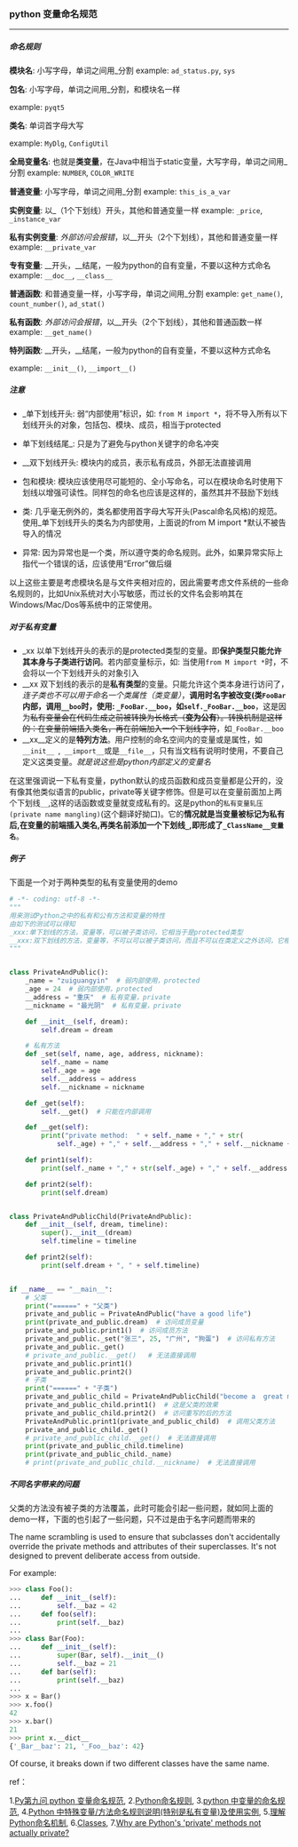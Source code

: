 ### python 变量命名规范

***

##### 命名规则

**模块名**:   小写字母，单词之间用_分割
example:   `ad_status.py`, `sys`

**包名**:    小写字母，单词之间用_分割，和模块名一样

example:   `pyqt5`

**类名**:   单词首字母大写

example:   `MyDlg`, `ConfigUtil`

**全局变量名**:   也就是**类变量**，在Java中相当于static变量，大写字母，单词之间用_分割
example:   `NUMBER`, `COLOR_WRITE`

**普通变量**:   小写字母，单词之间用_分割
example:   `this_is_a_var`

**实例变量**:   以_（1个下划线）开头，其他和普通变量一样
example:   `_price`, `_instance_var`

**私有实例变量**:   *外部访问会报错*，以__开头（2个下划线），其他和普通变量一样
example:   `__private_var`

**专有变量**:   \__开头，__结尾，一般为python的自有变量，不要以这种方式命名
example:   `__doc__`, `__class__`

**普通函数**:  和普通变量一样，小写字母，单词之间用_分割
example:   `get_name()`, `count_number()`, `ad_stat()`

**私有函数**:   *外部访问会报错*，以\__开头（2个下划线），其他和普通函数一样
example:   `__get_name()`

**特列函数**:   \__开头，__结尾，一般为python的自有变量，不要以这种方式命名

example:   `__init__()`, `__import__()`



##### 注意

- _单下划线开头:   弱“内部使用”标识，如:   `from M import *`，将不导入所有以下划线开头的对象，包括包、模块、成员，相当于protected

- 单下划线结尾_:   只是为了避免与python关键字的命名冲突

- \_\_双下划线开头:   模块内的成员，表示私有成员，外部无法直接调用

- 包和模块:   模块应该使用尽可能短的、全小写命名，可以在模块命名时使用下划线以增强可读性。同样包的命名也应该是这样的，虽然其并不鼓励下划线

- 类:   几乎毫无例外的，类名都使用首字母大写开头(Pascal命名风格)的规范。使用_单下划线开头的类名为内部使用，上面说的from M import *默认不被告导入的情况

- 异常:   因为异常也是一个类，所以遵守类的命名规则。此外，如果异常实际上指代一个错误的话，应该使用“Error”做后缀

以上这些主要是考虑模块名是与文件夹相对应的，因此需要考虑文件系统的一些命名规则的，比如Unix系统对大小写敏感，而过长的文件名会影响其在Windows/Mac/Dos等系统中的正常使用。



##### 对于私有变量

-  _xx 以单下划线开头的表示的是protected类型的变量。即**保护类型只能允许其本身与子类进行访问**。若内部变量标示，如:  当使用`from M import *`时，不会将以一个下划线开头的对象引入
-  \_\_xx 双下划线的表示的是**私有类型**的变量。只能允许这个类本身进行访问了，*连子类也不可以用于命名一个类属性（类变量）*，**调用时名字被改变(类`FooBar`内部，调用`__boo`时，使用: `_FooBar.__boo`，如`self._FooBar.__boo`**，这是因为~~私有变量会在代码生成之前被转换为长格式（**变为公有**）。转换机制是这样的：在变量前端插入类名，再在前端加入一个下划线字符~~，如`_FooBar.__boo`
-  \_\_xx\_\_定义的是**特列方法**。用户控制的命名空间内的变量或是属性，如`__init__ `,` __import__`或是`__file__`，只有当文档有说明时使用，不要自己定义这类变量。*就是说这些是python内部定义的变量名*

在这里强调说一下私有变量，python默认的成员函数和成员变量都是公开的，没有像其他类似语言的public，private等关键字修饰。但是可以在变量前面加上两个下划线`__`,这样的话函数或变量就变成私有的。这是python的`私有变量轧压(private name mangling)`(这个翻译好拗口)。它的**情况就是当变量被标记为私有后,在变量的前端插入类名,再类名前添加一个下划线`_`,即形成了`_ClassName__变量名`**。



##### 例子

下面是一个对于两种类型的私有变量使用的demo

```python
# -*- coding: utf-8 -*-
"""
用来测试Python之中的私有和公有方法和变量的特性
由如下的测试可以得知
_xxx:单下划线的方法，变量等，可以被子类访问，它相当于是protected类型
__xxx:双下划线的方法，变量等，不可以可以被子类访问，而且不可以在类定义之外访问，它相当于是private类型的
"""


class PrivateAndPublic():
    _name = "zuiguangyin"  # 弱内部使用，protected
    _age = 24  # 弱内部使用，protected
    __address = "重庆"  # 私有变量，private
    __nickname = "最光阴"  # 私有变量，private

    def __init__(self, dream):
        self.dream = dream

    # 私有方法
    def _set(self, name, age, address, nickname):
        self._name = name
        self._age = age
        self.__address = address
        self.__nickname = nickname

    def _get(self):
        self.__get()  # 只能在内部调用

    def __get(self):
        print("private method:  " + self._name + "," + str(
            self._age) + "," + self.__address + "," + self.__nickname + ",")

    def print1(self):
        print(self._name + "," + str(self._age) + "," + self.__address + "," + self.__nickname + ",")

    def print2(self):
        print(self.dream)


class PrivateAndPublicChild(PrivateAndPublic):
    def __init__(self, dream, timeline):
        super().__init__(dream)
        self.timeline = timeline

    def print2(self):
        print(self.dream + ", " + self.timeline)


if __name__ == "__main__":
    # 父类
    print("======" + "父类")
    private_and_public = PrivateAndPublic("have a good life")
    print(private_and_public.dream)  # 访问成员变量
    private_and_public.print1()  # 访问成员方法
    private_and_public._set("张三", 25, "广州", "狗蛋")  # 访问私有方法
    private_and_public._get()
    # private_and_public.__get()   # 无法直接调用
    private_and_public.print1()
    private_and_public.print2()
    # 子类
    print("======" + "子类")
    private_and_public_child = PrivateAndPublicChild("become a  great man", "10")
    private_and_public_child.print1()  # 这是父类的效果
    private_and_public_child.print2()  # 访问重写的后的方法
    PrivateAndPublic.print1(private_and_public_child)  # 调用父类方法
    private_and_public_child._get()
    # private_and_public_child.__get()  # 无法直接调用
    print(private_and_public_child.timeline)
    print(private_and_public_child._name)
    # print(private_and_public_child.__nickname)  # 无法直接调用
```



##### 不同名字带来的问题

父类的方法没有被子类的方法覆盖，此时可能会引起一些问题，就如同上面的demo一样，下面的也引起了一些问题，只不过是由于名字问题而带来的

The name scrambling is used to ensure that subclasses don't accidentally override the private methods and attributes of their superclasses. It's not designed to prevent deliberate access from outside.

For example:

```python
>>> class Foo():
...     def __init__(self):
...         self.__baz = 42
...     def foo(self):
...         print(self.__baz)
...
>>> class Bar(Foo):
...     def __init__(self):
...         super(Bar, self).__init__()
...         self.__baz = 21
...     def bar(self):
...         print(self.__baz)
...
>>> x = Bar()
>>> x.foo()
42
>>> x.bar()
21
>>> print x.__dict__
{'_Bar__baz': 21, '_Foo__baz': 42}

```
Of course, it breaks down if two different classes have the same name.

ref：

1.[Py第九问 python 变量命名规范](http://blog.csdn.net/olfisher/article/details/52815183),   2.[Python命名规则](http://blog.csdn.net/buhappy/article/details/50960861),   3.[python 中变量的命名规范](http://www.cnblogs.com/Maker-Liu/p/5528213.html),   4.[Python 中特殊变量/方法命名规则说明(特别是私有变量)及使用实例](http://www.cnblogs.com/king-sun/p/4361998.html),   5.[理解Python命名机制](http://blog.csdn.net/gzlaiyonghao/article/details/1734990),   6.[Classes](https://docs.python.org/3/tutorial/classes.html#tut-private),   7.[Why are Python's 'private' methods not actually private?](https://stackoverflow.com/questions/70528/why-are-pythons-private-methods-not-actually-private)